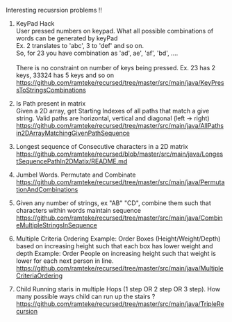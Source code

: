 
Interesting recusrsion problems !!

1. KeyPad Hack<br>
		User pressed numbers on keypad. What all possible combinations of words can be generated by keyPad<br>
		Ex. 2 translates to 'abc',  3 to 'def' and so on.<br>
		So, for 23 you have combination as 'ad', ae', 'af', 'bd', ....<br><br>
		There is no constraint on number of keys being pressed. Ex. 23 has 2 keys, 33324 has 5 keys and so on
		https://github.com/ramteke/recursed/tree/master/src/main/java/KeyPressToStringsCombinations
		

2. Is Path present in matrix<br>
		Given a 2D array, get Starting Indexes of all paths that match a give string.
		Valid paths are horizontal, vertical and diagonal (left -> right)
		https://github.com/ramteke/recursed/tree/master/src/main/java/AllPathsin2DArrayMatchingGivenPathSequence
		
3. Longest sequence of Consecutive characters in a 2D matrix<br>
                https://github.com/ramteke/recursed/blob/master/src/main/java/LongestSequencePathIn2DMatix/README.md

4. Jumbel Words. Permutate and Combinate
		https://github.com/ramteke/recursed/tree/master/src/main/java/PermutationAndCombinations
		
5. Given any number of strings, ex "AB" "CD", combine them such that characters within words maintain sequence
		https://github.com/ramteke/recursed/tree/master/src/main/java/CombineMultipleStringsInSequence
		
6. Multiple Criteria Ordering
        Example: Order Boxes (Height/Weight/Depth) based on increasing height such that each box has lower weight and depth
        Example: Order People on increasing height such that weight is lower for each next person in line.
		https://github.com/ramteke/recursed/tree/master/src/main/java/MultipleCriteriaOrdering

7. Child Running staris in multiple Hops (1 step OR 2 step OR 3 step). How many possible ways child can run up the stairs ?
        https://github.com/ramteke/recursed/tree/master/src/main/java/TripleRecursion

